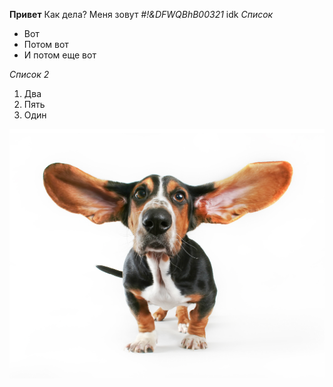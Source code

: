 **Привет**
Как дела?
Меня зовут *#!&DFWQBhB00321*
idk
*Список*
- Вот
- Потом вот
- И потом еще вот

*Список 2*
1. Два
2. Пять
3. Один

![Собака](/img/image.jpg)
